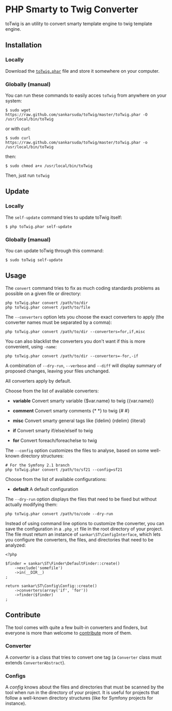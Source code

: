 PHP Smarty to Twig Converter
==========================
toTwig is an utility to convert smarty template engine to twig template engine.

Installation
------------

### Locally

Download the
[`toTwig.phar`](https://raw.github.com/sankarsuda/toTwig/master/toTwig.phar) file and
store it somewhere on your computer.

### Globally (manual)

You can run these commands to easily acces `toTwig` from anywhere on your system:

	$ sudo wget https://raw.github.com/sankarsuda/toTwig/master/toTwig.phar -O /usr/local/bin/toTwig

or with curl:

	$ sudo curl https://raw.github.com/sankarsuda/toTwig/master/toTwig.phar -o /usr/local/bin/toTwig

then:

	$ sudo chmod a+x /usr/local/bin/toTwig

Then, just run `toTwig`

Update
------

### Locally

The `self-update` command tries to update toTwig itself:

	$ php toTwig.phar self-update

### Globally (manual)

You can update toTwig through this command:

	$ sudo toTwig self-update

Usage
-----

The `convert` command tries to fix as much coding standards
problems as possible on a given file or directory:

	php toTwig.phar convert /path/to/dir
	php toTwig.phar convert /path/to/file

The `--converters` option lets you choose the exact converters to
apply (the converter names must be separated by a comma):

	php toTwig.phar convert /path/to/dir --converters=for,if,misc

You can also blacklist the converters you don't want if this is more convenient,
using `-name`:

	php toTwig.phar convert /path/to/dir --converters=-for,-if

A combination of `--dry-run`, `--verbose` and `--diff` will
display summary of proposed changes, leaving your files unchanged.

All converters apply by default.

Choose from the list of available converters:

 * **variable** Convert smarty variable {$var.name} to twig {{var.name}}

 * **comment**  Convert smarty comments {* *} to twig {# #}

 * **misc**     Convert smarty general tags like {ldelim} {rdelim} {literal}

 * **if**       Convert smarty if/else/elseif to twig

 * **for**      Convert foreach/foreachelse to twig


The `--config` option customizes the files to analyse, based
on some well-known directory structures:

	# For the Symfony 2.1 branch
	php toTwig.phar convert /path/to/sf21 --config=sf21

Choose from the list of available configurations:

 * **default** A default configuration

The `--dry-run` option displays the files that need to be
fixed but without actually modifying them:

	php toTwig.phar convert /path/to/code --dry-run

Instead of using command line options to customize the converter, you can save the
configuration in a `.php_st` file in the root directory of
your project. The file must return an instance of
`sankar\ST\ConfigInterface`, which lets you configure the converters, the files,
and directories that need to be analyzed:

	<?php

	$finder = sankar\ST\Finder\DefaultFinder::create()
		->exclude('somefile')
		->in(__DIR__)
	;

	return sankar\ST\Config\Config::create()
		->converters(array('if', 'for'))
		->finder($finder)
	;

Contribute
----------

The tool comes with quite a few built-in converters and finders, but everyone is
more than welcome to [contribute](https://github.com/sankarsuda/toTwig) more
of them.

### Converter

A *converter* is a class that tries to convert one tag (a `Converter` class must
extends `ConverterAbstract`).

### Configs

A *config* knows about the files and directories that must be
scanned by the tool when run in the directory of your project. It is useful
for projects that follow a well-known directory structures (like for Symfony
projects for instance).
